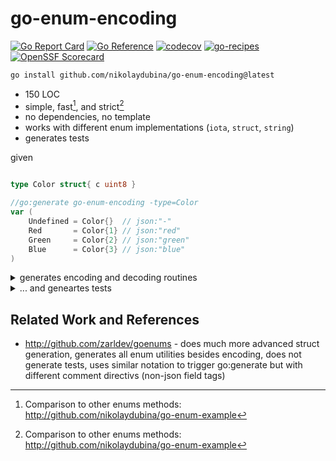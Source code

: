 # go-enum-encoding

[![Go Report Card](https://goreportcard.com/badge/github.com/nikolaydubina/go-enum-encoding)](https://goreportcard.com/report/github.com/nikolaydubina/go-enum-encoding)
[![Go Reference](https://pkg.go.dev/badge/github.com/nikolaydubina/go-enum-encoding.svg)](https://pkg.go.dev/github.com/nikolaydubina/go-enum-encoding)
[![codecov](https://codecov.io/gh/nikolaydubina/go-enum-encoding/graph/badge.svg?token=asZfIddrLV)](https://codecov.io/gh/nikolaydubina/go-enum-encoding)
[![go-recipes](https://raw.githubusercontent.com/nikolaydubina/go-recipes/main/badge.svg?raw=true)](https://github.com/nikolaydubina/go-recipes)
[![OpenSSF Scorecard](https://api.securityscorecards.dev/projects/github.com/nikolaydubina/go-enum-encoding/badge)](https://securityscorecards.dev/viewer/?uri=github.com/nikolaydubina/go-enum-encoding)

```bash
go install github.com/nikolaydubina/go-enum-encoding@latest
```

* 150 LOC
* simple, fast[^1], and strict[^1]
* no dependencies, no template
* works with different enum implementations (`iota`, `struct`, `string`)
* generates tests

given
```go

type Color struct{ c uint8 }

//go:generate go-enum-encoding -type=Color
var (
	Undefined = Color{}  // json:"-"
	Red       = Color{1} // json:"red"
	Green     = Color{2} // json:"green"
	Blue      = Color{3} // json:"blue"
)
```

<details><summary>generates encoding and decoding routines</summary>
	
```go
package main

import "errors"

var ErrUnknownColor = errors.New("unknown color")

var colors = map[Color]string{
	Red:   "red",
	Green: "green",
	Blue:  "blue",
}

var colors_inv = map[string]Color{
	"red":   Red,
	"green": Green,
	"blue":  Blue,
}

func (s *Color) UnmarshalText(text []byte) error {
	*s = colors_inv[string(text)]
	if *s == Undefined {
		return ErrUnknownColor
	}
	return nil
}

func (c Color) MarshalText() ([]byte, error) { return []byte(c.String()), nil }

func (c Color) String() string { return colors[c] }
```

</details>

<details><summary>... and geneartes tests</summary>
	
```go
// Code generated by go-enum-encoding DO NOT EDIT
package main

import (
	"encoding/json"
	"errors"
	"slices"
	"testing"
)

func TestJSON_Color(t *testing.T) {
	type V struct {
		Values []Color `json:"values"`
	}

	values := []Color{Blue, Green, Red}

	var v V
	s := `{"values":["blue","green","red"]}`
	json.Unmarshal([]byte(s), &v)

	if len(v.Values) != len(values) {
		t.Errorf("cannot decode: %d", len(v.Values))
	}
	if !slices.Equal(v.Values, values) {
		t.Errorf("wrong decoded: %v", v.Values)
	}

	b, err := json.Marshal(v)
	if err != nil {
		t.Fatalf("cannot encode: %s", err)
	}
	if string(b) != s {
		t.Errorf("wrong encoded: %s != %s", string(b), s)
	}

	t.Run("when unknown value, then error", func(t *testing.T) {
		s := `{"values":["something"]}`
		var v V
		err := json.Unmarshal([]byte(s), &v)
		if err == nil {
			t.Errorf("must be error")
		}
		if !errors.Is(err, ErrUnknownColor) {
			t.Errorf("wrong error: %s", err)
		}
	})

	t.Run("when empty value, then error", func(t *testing.T) {
		s := `{"values":[""]}`
		var v V
		err := json.Unmarshal([]byte(s), &v)
		if err == nil {
			t.Errorf("must be error")
		}
		if !errors.Is(err, ErrUnknownColor) {
			t.Errorf("wrong error: %s", err)
		}
	})
}
```

</details>

## Related Work and References

- http://github.com/zarldev/goenums - does much more advanced struct generation, generates all enum utilities besides encoding, does not generate tests, uses similar notation to trigger go:generate but with different comment directivs (non-json field tags)

[^1]: Comparison to other enums methods: http://github.com/nikolaydubina/go-enum-example
